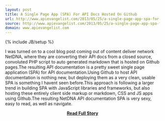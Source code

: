 ```yaml
---
layout: post
title: A Single Page App (SPA) For API Docs Hosted On Github
url: http://www.apievangelist.com/2013/05/25/a-single-page-app-spa-for-api-docs-hosted-on-github/
source: http://www.apievangelist.com/2013/05/25/a-single-page-app-spa-for-api-docs-hosted-on-github/
domain: www.apievangelist.com
---
```

{% include JB/setup %}<p>I was turned on to a cool blog post coming out of content deliver network NetDNA, where they are converting their API docs from a closed source, convoluted PHP script to auto generated markdown that is hosted on Github pages.The resulting API documentation is a pretty sweet single page application (SPA) for API documentation.Using Github to host API documentation is nothing new, but deploying them as a very clean, usable SPA is something I havent seen before.This approach is following a larger trend in building SPA with JavaScript libraries and frameworks, but also hosting these entirely client side markup or markdown, CSS and JS apps using Github.The resulting NetDNA API documentation SPA is very sexy, easy to read, as well as navigate.</p>
<center><p><a href="http://www.apievangelist.com/2013/05/25/a-single-page-app-spa-for-api-docs-hosted-on-github/" style='padding:25px; font-sze:18px; font-weight: bold;'>Read Full Story</a></p></center>
